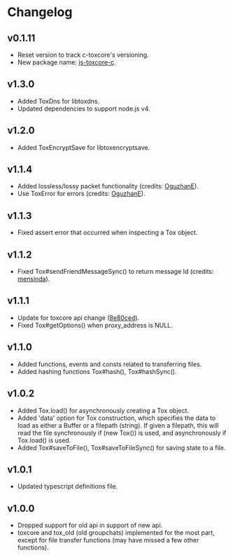 # Changelog

## v0.1.11

-   Reset version to track c-toxcore's versioning.
-   New package name:
    [js-toxcore-c](https://www.npmjs.com/package/js-toxcore-c).

## v1.3.0

-   Added ToxDns for libtoxdns.
-   Updated dependencies to support node.js v4.

## v1.2.0

-   Added ToxEncryptSave for libtoxencryptsave.

## v1.1.4

-   Added lossless/lossy packet functionality (credits: [OguzhanE]).
-   Use ToxError for errors (credits: [OguzhanE]).

## v1.1.3

-   Fixed assert error that occurred when inspecting a Tox object.

## v1.1.2

-   Fixed Tox#sendFriendMessageSync() to return message Id (credits:
    [mensinda]).

## v1.1.1

-   Update for toxcore api change
    ([8e80ced](https://github.com/irungentoo/toxcore/commit/8e80ced)).
-   Fixed Tox#getOptions() when proxy_address is NULL.

## v1.1.0

-   Added functions, events and consts related to transferring files.
-   Added hashing functions Tox#hash(), Tox#hashSync().

## v1.0.2

-   Added Tox.load() for asynchronously creating a Tox object.
-   Added 'data' option for Tox construction, which specifies the data to load
    as either a Buffer or a filepath (string). If given a filepath, this will
    read the file synchronously if (new Tox()) is used, and asynchronously if
    Tox.load() is used.
-   Added Tox#saveToFile(), Tox#saveToFileSync() for saving state to a file.

## v1.0.1

-   Updated typescript definitions file.

## v1.0.0

-   Dropped support for old api in support of new api.
-   toxcore and tox_old (old groupchats) implemented for the most part, except
    for file transfer functions (may have missed a few other functions).

[Arvius]:https://github.com/Arvius
[mensinda]:https://github.com/mensinda
[OguzhanE]:https://github.com/OguzhanE

